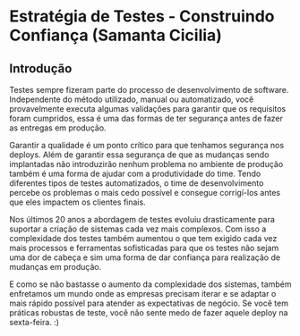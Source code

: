 # Estratégia de Testes - Construindo Confiança (Samanta Cicilia)

## Introdução

Testes sempre fizeram parte do processo de desenvolvimento de software. Independente do método utilizado, manual ou automatizado, você provavelmente executa algumas validações para garantir que os requisitos foram cumpridos, essa é uma das formas de ter segurança antes de fazer as entregas em produção.

Garantir a qualidade é um ponto crítico para que tenhamos segurança nos deploys. Além de garantir essa segurança de que as mudanças sendo implantadas não introduzirão nenhum problema no ambiente de produção também é uma forma de ajudar com a produtividade do time. Tendo diferentes tipos de testes automatizados, o time de desenvolvimento percebe os problemas o mais cedo possível e consegue corrigí-los antes que eles impactem os clientes finais.

Nos últimos 20 anos a abordagem de testes evoluiu drasticamente para suportar a criação de sistemas cada vez mais complexos. Com isso a complexidade dos testes também aumentou o que tem exigido cada vez mais processos e ferramentas sofisticadas para que os testes não sejam uma dor de cabeça e sim uma forma de dar confiança para realização de mudanças em produção.

E como se não bastasse o aumento da complexidade dos sistemas, também enfretamos um mundo onde as empresas precisam iterar e se adaptar o mais rápido possível para atender as expectativas de negócio. Se você tem práticas robustas de teste, você não sente medo de fazer aquele deploy na sexta-feira. :)
